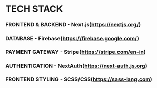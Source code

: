# TECH STACK

### FRONTEND & BACKEND - Next.js(https://nextjs.org/)

### DATABASE - Firebase(https://firebase.google.com/)

### PAYMENT GATEWAY - Stripe(https://stripe.com/en-in)

### AUTHENTICATION - NextAuth(https://next-auth.js.org)

### FRONTEND STYLING - SCSS/CSS(https://sass-lang.com)
